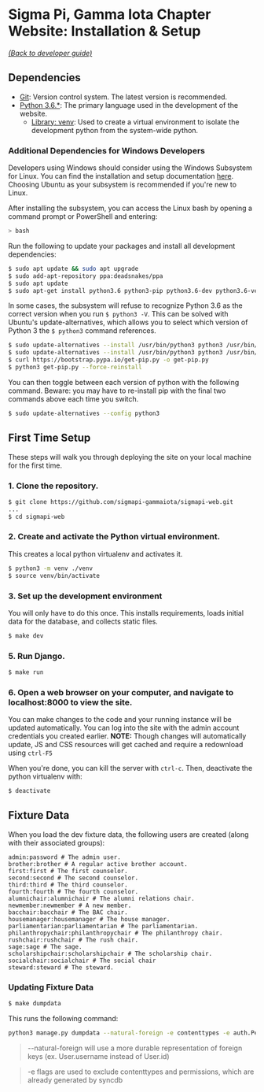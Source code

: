 # Sigma Pi, Gamma Iota Chapter Website: Installation & Setup

[_(Back to developer guide)_](https://github.com/sigmapi-gammaiota/sigmapi-web/tree/master/docs/dev-guide/index.md)

## Dependencies

* [Git](https://git-scm.com/downloads): Version control system.
  The latest version is recommended.
* [Python 3.6.*](https://www.python.org/downloads/): The primary language
  used in the development of the website.
  * [Library: venv](https://docs.python.org/3.6/library/venv.html): Used to 
    create a virtual environment to isolate the development python from the
    system-wide python.

### Additional Dependencies for Windows Developers

Developers using Windows should consider using the Windows Subsystem for Linux. You can find
the installation and setup documentation [here](https://docs.microsoft.com/en-us/windows/wsl/install-win10).
Choosing Ubuntu as your subsystem is recommended if you're new to Linux.

After installing the subsystem, you can access the Linux bash by opening a 
command prompt or PowerShell and entering:
```bash
> bash
```

Run the following to update your packages and install all development dependencies:
```bash
$ sudo apt update && sudo apt upgrade
$ sudo add-apt-repository ppa:deadsnakes/ppa
$ sudo apt update
$ sudo apt-get install python3.6 python3-pip python3.6-dev python3.6-venv
```

In some cases, the subsystem will refuse to recognize Python 3.6 as the correct version
when you run `$ python3 -V`. This can be solved with Ubuntu's update-alternatives, which allows
you to select which version of Python 3 the `$ python3` command references.
```bash
$ sudo update-alternatives --install /usr/bin/python3 python3 /usr/bin/python3.5 1
$ sudo update-alternatives --install /usr/bin/python3 python3 /usr/bin/python3.6 2
$ curl https://bootstrap.pypa.io/get-pip.py -o get-pip.py
$ python3 get-pip.py --force-reinstall
```
You can then toggle between each version of python with the following command. Beware: you may
have to re-install pip with the final two commands above each time you switch.
```bash
$ sudo update-alternatives --config python3
```

## First Time Setup

These steps will walk you through deploying the site on your local machine for the first time.

### 1. Clone the repository.

```bash
$ git clone https://github.com/sigmapi-gammaiota/sigmapi-web.git
...
$ cd sigmapi-web
```

### 2. Create and activate the Python virtual environment.

This creates a local python virtualenv and activates it.

```bash
$ python3 -m venv ./venv
$ source venv/bin/activate
```

### 3. Set up the development environment

You will only have to do this once. This installs requirements, loads initial
data for the database, and collects static files.

```bash
$ make dev
```

### 5. Run Django.

```bash
$ make run
```

### 6. Open a web browser on your computer, and navigate to localhost:8000 to view the site.

You can make changes to the code and your running instance will be updated automatically. You can log into the site with the admin account credentials you created earlier.  **NOTE:** Though changes will automatically update, JS and CSS resources will get cached and require a redownload using `ctrl-F5`

When you're done, you can kill the server with `ctrl-c`. Then, deactivate the python virtualenv with: 

```bash
$ deactivate
```

## Fixture Data

When you load the dev fixture data, the following users are created (along with their associated groups):

```
admin:password # The admin user.
brother:brother # A regular active brother account.
first:first # The first counselor.
second:second # The second counselor.
third:third # The third counselor.
fourth:fourth # The fourth counselor.
alumnichair:alumnichair # The alumni relations chair.
newmember:newmember # A new member.
bacchair:bacchair # The BAC chair.
housemanager:housemanager # The house manager.
parliamentarian:parliamentarian # The parliamentarian.
philanthropychair:philanthropychair # The philanthropy chair.
rushchair:rushchair # The rush chair.
sage:sage # The sage.
scholarshipchair:scholarshipchair # The scholarship chair.
socialchair:socialchair # The social chair
steward:steward # The steward.
```

### Updating Fixture Data

```bash
$ make dumpdata
```

This runs the following command:
```bash
python3 manage.py dumpdata --natural-foreign -e contenttypes -e auth.Permission > fixtures/dev_data.json
```
> --natural-foreign will use a more durable representation of foreign keys (ex. User.username instead of User.id)

> -e flags are used to exclude contenttypes and permissions, which are already generated by syncdb
